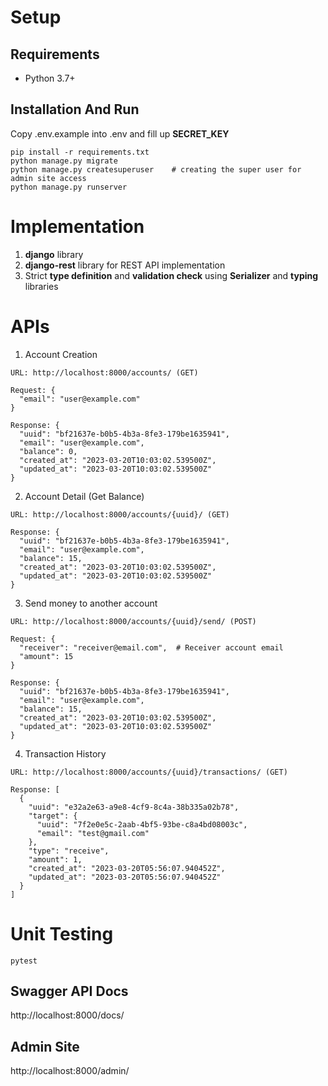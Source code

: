 # Setup

## Requirements
* Python 3.7+

## Installation And Run
Copy .env.example into .env and fill up **SECRET_KEY**
```
pip install -r requirements.txt
python manage.py migrate
python manage.py createsuperuser    # creating the super user for admin site access
python manage.py runserver
```

# Implementation
1. **django** library
2. **django-rest** library for REST API implementation
3. Strict **type definition** and **validation check** using **Serializer** and **typing** libraries


# APIs
1. Account Creation  
```
URL: http://localhost:8000/accounts/ (GET)

Request: {
  "email": "user@example.com"
}

Response: {
  "uuid": "bf21637e-b0b5-4b3a-8fe3-179be1635941",
  "email": "user@example.com",
  "balance": 0,
  "created_at": "2023-03-20T10:03:02.539500Z",
  "updated_at": "2023-03-20T10:03:02.539500Z"
}
```
2. Account Detail (Get Balance)  
```
URL: http://localhost:8000/accounts/{uuid}/ (GET)

Response: {
  "uuid": "bf21637e-b0b5-4b3a-8fe3-179be1635941",
  "email": "user@example.com",
  "balance": 15,
  "created_at": "2023-03-20T10:03:02.539500Z",
  "updated_at": "2023-03-20T10:03:02.539500Z"
}
```
3. Send money to another account
```
URL: http://localhost:8000/accounts/{uuid}/send/ (POST)

Request: {
  "receiver": "receiver@email.com",  # Receiver account email
  "amount": 15
}

Response: {
  "uuid": "bf21637e-b0b5-4b3a-8fe3-179be1635941",
  "email": "user@example.com",
  "balance": 15,
  "created_at": "2023-03-20T10:03:02.539500Z",
  "updated_at": "2023-03-20T10:03:02.539500Z"
}
```
4. Transaction History
```
URL: http://localhost:8000/accounts/{uuid}/transactions/ (GET)

Response: [
  {
    "uuid": "e32a2e63-a9e8-4cf9-8c4a-38b335a02b78",
    "target": {
      "uuid": "7f2e0e5c-2aab-4bf5-93be-c8a4bd08003c",
      "email": "test@gmail.com"
    },
    "type": "receive",
    "amount": 1,
    "created_at": "2023-03-20T05:56:07.940452Z",
    "updated_at": "2023-03-20T05:56:07.940452Z"
  }
]
```

# Unit Testing
```
pytest
```

## Swagger API Docs
http://localhost:8000/docs/


## Admin Site
http://localhost:8000/admin/